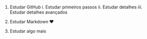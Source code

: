 1. Estudar GitHub
  i. Estudar primeiros passos
  ii. Estudar detalhes
  iii. Estudar detalhes avançados
  
2. Estudar Markdown :heart:

3. Estudar algo mais

